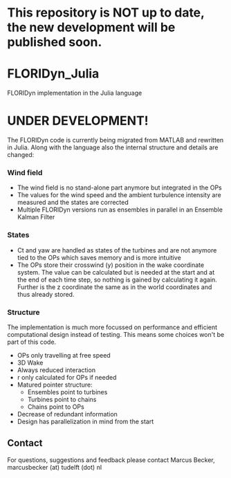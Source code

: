 # This repository is NOT up to date, the new development will be published soon.
# FLORIDyn_Julia
 FLORIDyn implementation in the Julia language

# UNDER DEVELOPMENT!
The FLORIDyn code is currently being migrated from MATLAB and rewritten in Julia.
Along with the language also the internal structure and details are changed:
### Wind field
- The wind field is no stand-alone part anymore but integrated in the OPs
- The values for the wind speed and the ambient turbulence intensity are measured and the states are corrected
- Multiple FLORIDyn versions run as ensembles in parallel in an Ensemble Kalman Filter

### States
- Ct and yaw are handled as states of the turbines and are not anymore tied to the OPs which saves memory and is more intuitive
- The OPs store their crosswind (y) position in the wake coordinate system. The value can be calculated but is needed at the start and at the end of each time step, so nothing is gained by calculating it again. Further is the z coordinate the same as in the world coordinates and thus already stored.

### Structure
The implementation is much more focussed on performance and efficient computational design instead of testing. This means some choices won't be part of this code.
- OPs only travelling at free speed
- 3D Wake
- Always reduced interaction
- r only calculated for OPs if needed
- Matured pointer structure:
  - Ensembles point to turbines
  - Turbines point to chains
  - Chains point to OPs
- Decrease of redundant information
- Design has parallelization in mind from the start

## Contact
For questions, suggestions and feedback please contact Marcus Becker, marcusbecker (at) tudelft (dot) nl
